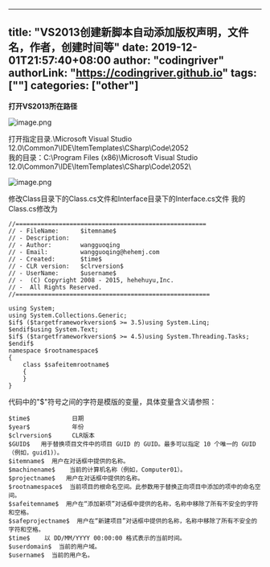 ﻿
---
title: "VS2013创建新脚本自动添加版权声明，文件名，作者，创建时间等"
date: 2019-12-01T21:57:40+08:00
author: "codingriver"
authorLink: "https://codingriver.github.io"
tags: [""]
categories: ["other"]
---

<!--more-->


**打开VS2013所在路径**


![image.png](http://upload-images.jianshu.io/upload_images/1095643-4dc1ab07af608654.png?imageMogr2/auto-orient/strip%7CimageView2/2/w/1240)  

打开指定目录.\Microsoft Visual Studio 12.0\Common7\IDE\ItemTemplates\CSharp\Code\2052\
我的目录：C:\Program Files (x86)\Microsoft Visual Studio 12.0\Common7\IDE\ItemTemplates\CSharp\Code\2052\





![image.png](http://upload-images.jianshu.io/upload_images/1095643-eb9923a8c8f9a5d5.png?imageMogr2/auto-orient/strip%7CimageView2/2/w/1240)  

修改Class目录下的Class.cs文件和Interface目录下的Interface.cs文件
我的Class.cs修改为
```
//=====================================================
// - FileName:    	$itemname$ 
// - Description:
// - Author:		wangguoqing
// - Email:			wangguoqing@hehemj.com
// - Created:		$time$
// - CLR version: 	$clrversion$
// - UserName:		$username$
// -  (C) Copyright 2008 - 2015, hehehuyu,Inc.
// -  All Rights Reserved.
//======================================================

using System;
using System.Collections.Generic;
$if$ ($targetframeworkversion$ >= 3.5)using System.Linq;
$endif$using System.Text;
$if$ ($targetframeworkversion$ >= 4.5)using System.Threading.Tasks;
$endif$
namespace $rootnamespace$
{
    class $safeitemrootname$
    {
    }
}

```
代码中的"$"符号之间的字符是模版的变量，具体变量含义请参照：
 ```
$time$     　　　　日期
$year$     　　　　年份
$clrversion$    　CLR版本
$GUID$   用于替换项目文件中的项目 GUID 的 GUID。最多可以指定 10 个唯一的 GUID（例如，guid1)）。
$itemname$  用户在对话框中提供的名称。
$machinename$    当前的计算机名称（例如，Computer01）。
$projectname$   用户在对话框中提供的名称。
$rootnamespace$  当前项目的根命名空间。此参数用于替换正向项目中添加的项中的命名空间。
$safeitemname$  用户在“添加新项”对话框中提供的名称，名称中移除了所有不安全的字符和空格。
$safeprojectname$  用户在“新建项目”对话框中提供的名称，名称中移除了所有不安全的字符和空格。
$time$    以 DD/MM/YYYY 00:00:00 格式表示的当前时间。
$userdomain$  当前的用户域。
$username$  当前的用户名。
```
